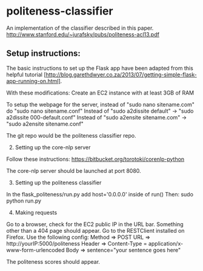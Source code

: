 politeness-classifier
=====================

An implementation of the classifier described in this paper. http://www.stanford.edu/~jurafsky/pubs/politeness-acl13.pdf

Setup instructions:
-------------------
The basic instructions to set up the Flask app have been adapted from this helpful tutorial [http://blog.garethdwyer.co.za/2013/07/getting-simple-flask-app-running-on.html].

With these modifications:
Create an EC2 instance with at least 3GB of RAM

To setup the webpage for the server, instead of "sudo nano sitename.com" do "sudo nano sitename.conf"
Instead of "sudo a2dissite default" -> "sudo a2dissite 000-default.conf"
Instead of "sudo a2ensite sitename.com" -> "sudo a2ensite sitename.conf"

The git repo would be the politeness classifier repo.

2) Setting up the core-nlp server

Follow these instructions:
https://bitbucket.org/torotoki/corenlp-python

The core-nlp server should be launched at port 8080.

3) Setting up the politeness classifier

In the flask_politeness/run.py add host='0.0.0.0' inside of run()
Then: sudo python run.py

4) Making requests

Go to a browser, check for the EC2 public IP in the URL bar. 
Something other than a 404 page should appear.
Go to the RESTClient installed on Firefox.
Use the following config:
Method => POST
URL => http://yourIP:5000/politeness
Header => Content-Type = application/x-www-form-urlencoded
Body => sentence=\"your sentence goes here\"

The politeness scores should appear.
